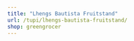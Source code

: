 ```yaml
---
title: "Lhengs Bautista Fruitstand"
url: /tupi/lhengs-bautista-fruitstand/
shop: greengrocer
---
```


